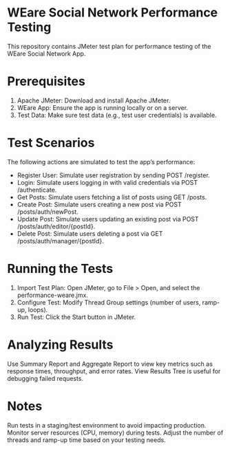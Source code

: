 # WEare Social Network Performance Testing
This repository contains JMeter test plan for performance testing of the WEare Social Network App.

# Prerequisites
1. Apache JMeter: Download and install Apache JMeter.
2. WEare App: Ensure the app is running locally or on a server.
3. Test Data: Make sure test data (e.g., test user credentials) is available.

# Test Scenarios
The following actions are simulated to test the app’s performance:

- Register User: Simulate user registration by sending POST /register.
- Login: Simulate users logging in with valid credentials via POST /authenticate.
- Get Posts: Simulate users fetching a list of posts using GET /posts.
- Create Post: Simulate users creating a new post via POST /posts/auth/newPost.
- Update Post: Simulate users updating an existing post via POST /posts/auth/editor/{postId}.
- Delete Post: Simulate users deleting a post via GET /posts/auth/manager/{postId}.

# Running the Tests
1. Import Test Plan: Open JMeter, go to File > Open, and select the performance-weare.jmx.
2. Configure Test: Modify Thread Group settings (number of users, ramp-up, loops).
3. Run Test: Click the Start button in JMeter.

# Analyzing Results
Use Summary Report and Aggregate Report to view key metrics such as response times, throughput, and error rates.
View Results Tree is useful for debugging failed requests.

# Notes
Run tests in a staging/test environment to avoid impacting production.
Monitor server resources (CPU, memory) during tests.
Adjust the number of threads and ramp-up time based on your testing needs.
